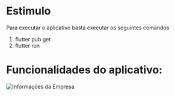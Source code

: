 # Estimulo

Para executar o aplicativo basta executar os seguintes comandos
1. flutter pub get
2. flutter run

# Funcionalidades do aplicativo:

![Informações da Empresa](https://github.com/GustavoPedro/Estimulo2020/Estimulo/imgs_readme/comp_info.png)